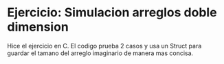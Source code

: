 # Ejercicio: Simulacion arreglos doble dimension

Hice el ejercicio en C. El codigo prueba 2 casos y usa un Struct para guardar el tamano del arreglo imaginario de manera mas concisa.
